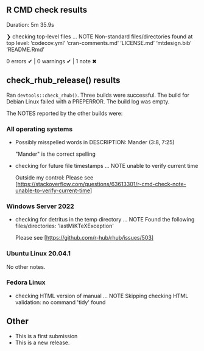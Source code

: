 ## R CMD check results

Duration: 5m 35.9s

❯ checking top-level files ... NOTE
  Non-standard files/directories found at top level:
    ‘codecov.yml’ ‘cran-comments.md’ ‘LICENSE.md’ ‘mtdesign.bib’
    ‘README.Rmd’

0 errors ✔ | 0 warnings ✔ | 1 note ✖

## check_rhub_release() results
Ran `devtools::check_rhub()`.  Three builds were successful.  The build for Debian Linux failed with a PREPERROR.  The build log was empty.

The NOTES reported by the other builds were:

### All operating systems

* Possibly misspelled words in DESCRIPTION:
  Mander (3:8, 7:25)
  
  "Mander" is the correct spelling

* checking for future file timestamps ... NOTE unable to verify current time

  Outside my control: Please see [https://stackoverflow.com/questions/63613301/r-cmd-check-note-unable-to-verify-current-time]
  
### Windows Server 2022

* checking for detritus in the temp directory ... NOTE Found the following files/directories: 'lastMiKTeXException'
 
  Please see [https://github.com/r-hub/rhub/issues/503] 
  
### Ubuntu Linux 20.04.1
No other notes.

### Fedora Linux 
* checking HTML version of manual ... NOTE Skipping checking HTML validation: no command 'tidy' found
  
## Other

* This is a first submission
* This is a new release.
